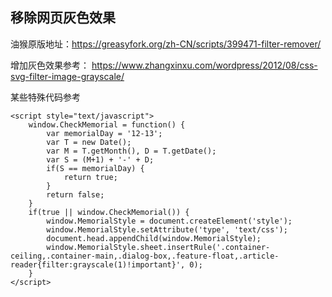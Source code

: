 ## 移除网页灰色效果

油猴原版地址：https://greasyfork.org/zh-CN/scripts/399471-filter-remover/

增加灰色效果参考： https://www.zhangxinxu.com/wordpress/2012/08/css-svg-filter-image-grayscale/

某些特殊代码参考

```
<script style="text/javascript">
    window.CheckMemorial = function() {
        var memorialDay = '12-13';
        var T = new Date();
        var M = T.getMonth(), D = T.getDate();
        var S = (M+1) + '-' + D;
        if(S == memorialDay) {
            return true;
        }
        return false;
    }
    if(true || window.CheckMemorial()) {
        window.MemorialStyle = document.createElement('style');
        window.MemorialStyle.setAttribute('type', 'text/css');
        document.head.appendChild(window.MemorialStyle);
        window.MemorialStyle.sheet.insertRule('.container-ceiling,.container-main,.dialog-box,.feature-float,.article-reader{filter:grayscale(1)!important}', 0);
    }
</script>
```